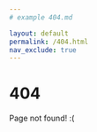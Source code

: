 ```yaml
---
# example 404.md

layout: default
permalink: /404.html
nav_exclude: true
---
```


# 404

Page not found! :(
